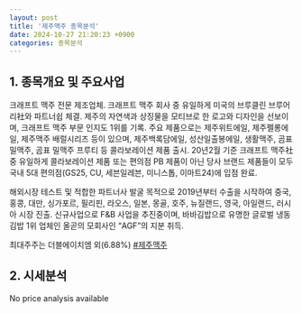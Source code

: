 ```yaml
---
layout: post
title: '제주맥주 종목분석'
date: 2024-10-27 21:20:23 +0900
categories: 종목분석
---
```


## 1. 종목개요 및 주요사업

크래프트 맥주 전문 제조업체. 크래프트 맥주 회사 중 유일하게 미국의 브루클린 브루어리社와 파트너쉽 체결. 제주의 자연색과 상징물을 모티브로 한 로고와 디자인을 선보이며, 크래프트 맥주 부문 인지도 1위를 기록. 주요 제품으로는 제주위트에일, 제주펠롱에일, 제주맥주 배럴시리즈 등이 있으며, 제주백록담에일, 성산일출봉에일, 생활맥주, 곰표 밀맥주, 곰표 밀맥주 프루티 등 콜라보레이션 제품 출시. 20년2월 기준 크래프트 맥주社 중 유일하게 콜라보레이션 제품 또는 편의점 PB 제품이 아닌 당사 브랜드 제품들이 모두 국내 5대 편의점(GS25, CU, 세븐일레븐, 미니스톱, 이마트24)에 입점 완료. 

해외시장 테스트 및 적합한 파트너사 발굴 목적으로 2019년부터 수출을 시작하여 중국, 홍콩, 대만, 싱가포르, 필리핀, 라오스, 일본, 몽골, 호주, 뉴질랜드, 영국, 아일랜드, 러시아 시장 진출. 신규사업으로 F&B 사업을 추진중이며, 바바김밥으로 유명한 글로벌 냉동김밥 1위 업체인 올곧의 모회사인 “AGF”의 지분 취득.

최대주주는 더블에이치엠 외(6.88%)
[#제주맥주](#)

## 2. 시세분석

No price analysis available

